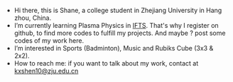 - Hi there, this is Shane, a college student in Zhejiang University in Hang zhou, China.
- I’m currently learning Plasma Physics in [IFTS](http://ifts.zju.edu.cn/). That's why I register on github, to find more codes to fulfill my projects. And maybe ? post some codes of my work here.
- I’m interested in Sports (Badminton), Music and Rubiks Cube (3x3 & 2x2).
- How to reach me: if you want to talk about my work, contact at kxshen10@zju.edu.cn

<!---
Kexun-S/Kexun-S is a ✨ special ✨ repository because its `README.md` (this file) appears on your GitHub profile.
You can click the Preview link to take a look at your changes.
--->
